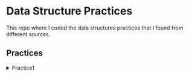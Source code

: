 # Data Structure Practices
This repo where I coded the data structures practices that I found from different sources.

## Practices
<details>
<summary>Practice1</summary>
<br>
Problem: Write an efficient algorithm to check if two binary trees are identical or not. Two binary trees are identical if they have identical structure and their contents are also the same. 
  [Solution](Main.java)
</details>
